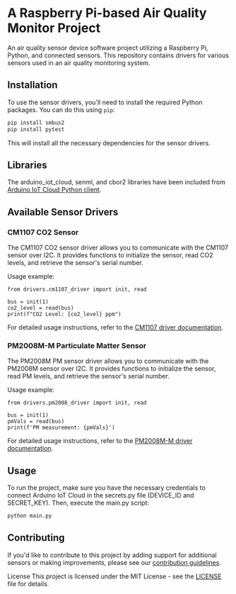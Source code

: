 # A Raspberry Pi-based Air Quality Monitor Project

An air quality sensor device software project utilizing a Raspberry Pi, Python, and connected sensors. This repository contains drivers for various sensors used in an air quality monitoring system.

## Installation

To use the sensor drivers, you'll need to install the required Python packages. You can do this using `pip`:

```bash
pip install smbus2
pip install pytest
```

This will install all the necessary dependencies for the sensor drivers.

## Libraries

The arduino_iot_cloud, senml, and cbor2 libraries have been included from [Arduino IoT Cloud Python client](https://github.com/arduino/ararduduino-iot-cloud-py/tree/main).

## Available Sensor Drivers
### CM1107 CO2 Sensor
The CM1107 CO2 sensor driver allows you to communicate with the CM1107 sensor over I2C. It provides functions to initialize the sensor, read CO2 levels, and retrieve the sensor's serial number.

Usage example:
```
from drivers.cm1107_driver import init, read

bus = init(1)
co2_level = read(bus)
print(f"CO2 Level: {co2_level} ppm")
```
For detailed usage instructions, refer to the [CM1107 driver documentation](https://en.gassensor.com.cn/Product_files/Specifications/CM1107N%20Dual%20Beam%20NDIR%20CO2%20Sensor%20Module%20Specification.pdf).

### PM2008M-M Particulate Matter Sensor
The PM2008M PM sensor driver allows you to communicate with the PM2008M sensor over I2C. It provides functions to initialize the sensor, read PM levels, and retrieve the sensor's serial number.

Usage example:
```
from drivers.pm2008_driver import init, read

bus = init(1)
pmVals = read(bus)
print(f'PM measurement: {pmVals}')
```
For detailed usage instructions, refer to the [PM2008M-M driver documentation](https://en.gassensor.com.cn/Product_files/Specifications/PM2008M-M%20Laser%20Particle%20Sensor%20Module%20Specification.pdf).

## Usage

To run the project, make sure you have the necessary credentials to connect Arduino IoT Cloud in the secrets.py file (DEVICE_ID and SECRET_KEY). Then, execute the main.py script:

```bash
python main.py
```

## Contributing

If you'd like to contribute to this project by adding support for additional sensors or making improvements, please see our [contribution guidelines](docs/CONTRIBUTING.md).

License
This project is licensed under the MIT License - see the [LICENSE](LICENSE) file for details.
